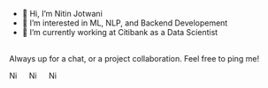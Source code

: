 - 👋 Hi, I’m Nitin Jotwani
- 👀 I’m interested in ML, NLP, and Backend Developement
- 🌱 I’m currently working at Citibank as a Data Scientist
<br>
Always up for a chat, or a project collaboration. Feel free to ping me!

[<img src="https://github.com/TheDudeThatCode/TheDudeThatCode/blob/master/Assets/Linkedin.svg" alt="Nitin Jotwani | LinkedIn" width="16px">](https://www.linkedin.com/in/nitinjotwani) &nbsp; &nbsp;
[<img src="https://github.com/TheDudeThatCode/TheDudeThatCode/blob/master/Assets/Twitter.svg" alt="Nitin Jotwani | Twitter" width="16px" >](https://twitter.com/jotwani_nitin) &nbsp; &nbsp;
[<img src="https://github.com/TheDudeThatCode/TheDudeThatCode/blob/master/Assets/Gmail.svg" alt="Nitin Jotwani | GMail" width="16px" >](mailto:nitinjotwani154@gmail.com)

